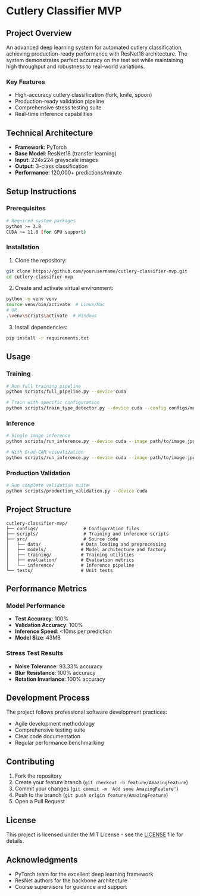 # Cutlery Classifier MVP

## Project Overview

An advanced deep learning system for automated cutlery classification, achieving production-ready performance with ResNet18 architecture. The system demonstrates perfect accuracy on the test set while maintaining high throughput and robustness to real-world variations.

### Key Features

- High-accuracy cutlery classification (fork, knife, spoon)
- Production-ready validation pipeline
- Comprehensive stress testing suite
- Real-time inference capabilities

## Technical Architecture

- **Framework**: PyTorch
- **Base Model**: ResNet18 (transfer learning)
- **Input**: 224x224 grayscale images
- **Output**: 3-class classification
- **Performance**: 120,000+ predictions/minute

## Setup Instructions

### Prerequisites

```bash
# Required system packages
python >= 3.8
CUDA >= 11.0 (for GPU support)
```

### Installation

1. Clone the repository:

```bash
git clone https://github.com/yourusername/cutlery-classifier-mvp.git
cd cutlery-classifier-mvp
```

2. Create and activate virtual environment:

```bash
python -m venv venv
source venv/bin/activate  # Linux/Mac
# OR
.\venv\Scripts\activate  # Windows
```

3. Install dependencies:

```bash
pip install -r requirements.txt
```

## Usage

### Training

```bash
# Run full training pipeline
python scripts/full_pipeline.py --device cuda

# Train with specific configuration
python scripts/train_type_detector.py --device cuda --config configs/model_config.json
```

### Inference

```bash
# Single image inference
python scripts/run_inference.py --device cuda --image path/to/image.jpg

# With Grad-CAM visualization
python scripts/run_inference.py --device cuda --image path/to/image.jpg --grad-cam
```

### Production Validation

```bash
# Run complete validation suite
python scripts/production_validation.py --device cuda
```

## Project Structure

```
cutlery-classifier-mvp/
├── configs/                 # Configuration files
├── scripts/                 # Training and inference scripts
├── src/                     # Source code
│   ├── data/               # Data loading and preprocessing
│   ├── models/             # Model architecture and factory
│   ├── training/           # Training utilities
│   ├── evaluation/         # Evaluation metrics
│   └── inference/          # Inference pipeline
└── tests/                  # Unit tests
```

## Performance Metrics

### Model Performance

- **Test Accuracy**: 100%
- **Validation Accuracy**: 100%
- **Inference Speed**: <10ms per prediction
- **Model Size**: 43MB

### Stress Test Results

- **Noise Tolerance**: 93.33% accuracy
- **Blur Resistance**: 100% accuracy
- **Rotation Invariance**: 100% accuracy

## Development Process

The project follows professional software development practices:

- Agile development methodology
- Comprehensive testing suite
- Clear code documentation
- Regular performance benchmarking

## Contributing

1. Fork the repository
2. Create your feature branch (`git checkout -b feature/AmazingFeature`)
3. Commit your changes (`git commit -m 'Add some AmazingFeature'`)
4. Push to the branch (`git push origin feature/AmazingFeature`)
5. Open a Pull Request

## License

This project is licensed under the MIT License - see the [LICENSE](LICENSE) file for details.

## Acknowledgments

- PyTorch team for the excellent deep learning framework
- ResNet authors for the backbone architecture
- Course supervisors for guidance and support

